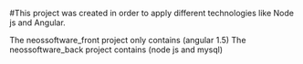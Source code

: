#This project was created in order to apply different technologies like Node js and Angular.

The  neossoftware_front project only contains (angular 1.5)
The  neossoftware_back project contains (node js and mysql)

